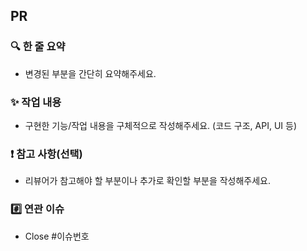 ## PR
### 🔍 한 줄 요약
- 변경된 부분을 간단히 요약해주세요.

### ✨ 작업 내용
- 구현한 기능/작업 내용을 구체적으로 작성해주세요. (코드 구조, API, UI 등)

### ❗ 참고 사항(선택)
- 리뷰어가 참고해야 할 부분이나 추가로 확인할 부분을 작성해주세요.

### #️⃣ 연관 이슈
- Close #이슈번호